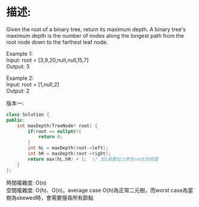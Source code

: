 # 描述:
Given the root of a binary tree, return its maximum depth.
A binary tree's maximum depth is the number of nodes along the longest path from the root node down to the farthest leaf node.

Example 1:  
Input: root = [3,9,20,null,null,15,7]  
Output: 3

Example 2:  
Input: root = [1,null,2]  
Output: 2

版本一:
```C++
class Solution {
public:
    int maxDepth(TreeNode* root) {
        if(root == nullptr){
            return 0;
        }
        int hL = maxDepth(root->left);
        int hR = maxDepth(root->right);
        return max(hL,hR) + 1;  // 加1是要加上原先root的高度
    }
};
```
時間複雜度: O(n)  
空間複雜度: O(h)、O(n)，average case O(h)為正常二元樹，而worst case為當樹為skewed時，會需要搜尋所有節點
